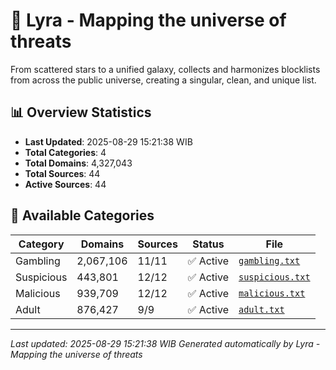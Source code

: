 # 🌌 Lyra - Mapping the universe of threats

From scattered stars to a unified galaxy, collects and harmonizes blocklists from across the public universe, creating a singular, clean, and unique list.

## 📊 Overview Statistics

- **Last Updated**: 2025-08-29 15:21:38 WIB
- **Total Categories**: 4
- **Total Domains**: 4,327,043
- **Total Sources**: 44
- **Active Sources**: 44

## 📂 Available Categories

| Category | Domains | Sources | Status | File |
|----------|---------|---------|--------|------|
| Gambling | 2,067,106 | 11/11 | ✅ Active | [`gambling.txt`](blocklist/gambling.txt) |
| Suspicious | 443,801 | 12/12 | ✅ Active | [`suspicious.txt`](blocklist/suspicious.txt) |
| Malicious | 939,709 | 12/12 | ✅ Active | [`malicious.txt`](blocklist/malicious.txt) |
| Adult | 876,427 | 9/9 | ✅ Active | [`adult.txt`](blocklist/adult.txt) |


---

*Last updated: 2025-08-29 15:21:38 WIB*
*Generated automatically by Lyra - Mapping the universe of threats*

